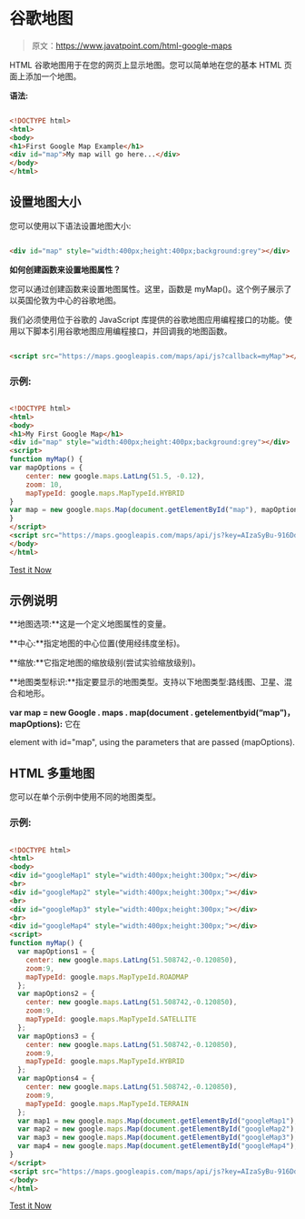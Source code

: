# 谷歌地图

> 原文：<https://www.javatpoint.com/html-google-maps>

HTML 谷歌地图用于在您的网页上显示地图。您可以简单地在您的基本 HTML 页面上添加一个地图。

**语法:**

```html

<!DOCTYPE html>
<html>
<body>
<h1>First Google Map Example</h1>
<div id="map">My map will go here...</div>
</body>
</html>

```

## 设置地图大小

您可以使用以下语法设置地图大小:

```html

<div id="map" style="width:400px;height:400px;background:grey"></div>

```

**如何创建函数来设置地图属性？**

您可以通过创建函数来设置地图属性。这里，函数是 myMap()。这个例子展示了以英国伦敦为中心的谷歌地图。

我们必须使用位于谷歌的 JavaScript 库提供的谷歌地图应用编程接口的功能。使用以下脚本引用谷歌地图应用编程接口，并回调我的地图函数。

```html

<script src="https://maps.googleapis.com/maps/api/js?callback=myMap"></script> 

```

### 示例:

```html

<!DOCTYPE html>
<html>
<body>
<h1>My First Google Map</h1>
<div id="map" style="width:400px;height:400px;background:grey"></div>
<script>
function myMap() {
var mapOptions = {
    center: new google.maps.LatLng(51.5, -0.12),
    zoom: 10,
    mapTypeId: google.maps.MapTypeId.HYBRID
}
var map = new google.maps.Map(document.getElementById("map"), mapOptions);
}
</script>
<script src="https://maps.googleapis.com/maps/api/js?key=AIzaSyBu-916DdpKAjTmJNIgngS6HL_kDIKU0aU&callback=myMap"></script>
</body>
</html>

```

[Test it Now](https://www.javatpoint.com/oprweb/test.jsp?filename=htmlgooglemaps2)

## 示例说明

**地图选项:**这是一个定义地图属性的变量。

**中心:**指定地图的中心位置(使用经纬度坐标)。

**缩放:**它指定地图的缩放级别(尝试实验缩放级别)。

**地图类型标识:**指定要显示的地图类型。支持以下地图类型:路线图、卫星、混合和地形。

**var map = new Google . maps . map(document . getelementbyid(“map”)，mapOptions):** 它在

element with id="map", using the parameters that are passed (mapOptions).

## HTML 多重地图

您可以在单个示例中使用不同的地图类型。

### 示例:

```html

<!DOCTYPE html>
<html>
<body>
<div id="googleMap1" style="width:400px;height:300px;"></div>
<br>
<div id="googleMap2" style="width:400px;height:300px;"></div>
<br>
<div id="googleMap3" style="width:400px;height:300px;"></div>
<br>
<div id="googleMap4" style="width:400px;height:300px;"></div>
<script>
function myMap() {
  var mapOptions1 = {
    center: new google.maps.LatLng(51.508742,-0.120850),
    zoom:9,
    mapTypeId: google.maps.MapTypeId.ROADMAP
  };
  var mapOptions2 = {
    center: new google.maps.LatLng(51.508742,-0.120850),
    zoom:9,
    mapTypeId: google.maps.MapTypeId.SATELLITE
  };
  var mapOptions3 = {
    center: new google.maps.LatLng(51.508742,-0.120850),
    zoom:9,
    mapTypeId: google.maps.MapTypeId.HYBRID
  };
  var mapOptions4 = {
    center: new google.maps.LatLng(51.508742,-0.120850),
    zoom:9,
    mapTypeId: google.maps.MapTypeId.TERRAIN
  };
  var map1 = new google.maps.Map(document.getElementById("googleMap1"),mapOptions1);
  var map2 = new google.maps.Map(document.getElementById("googleMap2"),mapOptions2);
  var map3 = new google.maps.Map(document.getElementById("googleMap3"),mapOptions3);
  var map4 = new google.maps.Map(document.getElementById("googleMap4"),mapOptions4);
}
</script>
<script src="https://maps.googleapis.com/maps/api/js?key=AIzaSyBu-916DdpKAjTmJNIgngS6HL_kDIKU0aU&callback=myMap"></script>
</body>
</html>

```

[Test it Now](https://www.javatpoint.com/oprweb/test.jsp?filename=htmlgooglemaps3)